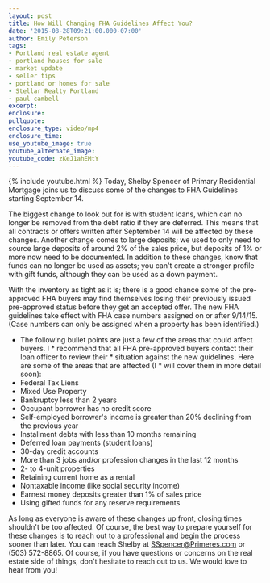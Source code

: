 ```yaml
---
layout: post
title: How Will Changing FHA Guidelines Affect You?
date: '2015-08-28T09:21:00.000-07:00'
author: Emily Peterson
tags:
- Portland real estate agent
- portland houses for sale
- market update
- seller tips
- portland or homes for sale
- Stellar Realty Portland
- paul cambell
excerpt:
enclosure:
pullquote:
enclosure_type: video/mp4
enclosure_time:
use_youtube_image: true
youtube_alternate_image:
youtube_code: zKeJ1ahEMtY
---
```

{% include youtube.html %}
Today, Shelby Spencer of Primary Residential Mortgage joins us to discuss some of the changes to FHA Guidelines starting September 14.

The biggest change to look out for is with student loans, which can no longer be removed from the debt ratio if they are deferred. This means that all contracts or offers written after September 14 will be affected by these changes. Another change comes to large deposits; we used to only need to source large deposits of around 2% of the sales price, but deposits of 1% or more now need to be documented. In addition to these changes, know that funds can no longer be used as assets; you can't create a stronger profile with gift funds, although they can be used as a down payment.

With the inventory as tight as it is; there is a good chance some of the pre-approved FHA buyers may find themselves losing their previously issued pre-approved status before they get an accepted offer. The new FHA guidelines take effect with FHA case numbers assigned on or after 9/14/15. (Case numbers can only be assigned when a property has been identified.)

* The following bullet points are just a few of the areas that could affect buyers. I * recommend that all FHA pre-approved buyers contact their loan officer to review their * situation against the new guidelines. Here are some of the areas that are affected (I * will cover them in more detail soon):
* Federal Tax Liens
* Mixed Use Property
* Bankruptcy less than 2 years
* Occupant borrower has no credit score
* Self-employed borrower's income is greater than 20% declining from the previous year
* Installment debts with less than 10 months remaining
* Deferred loan payments (student loans)
* 30-day credit accounts
* More than 3 jobs and/or profession changes in the last 12 months
* 2- to 4-unit properties
* Retaining current home as a rental
* Nontaxable income (like social security income)
* Earnest money deposits greater than 1% of sales price
* Using gifted funds for any reserve requirements

As long as everyone is aware of these changes up front, closing times shouldn't be too affected. Of course, the best way to prepare yourself for these changes is to reach out to a professional and begin the process sooner than later. You can reach Shelby at SSpencer@Primeres.com or (503) 572-8865. Of course, if you have questions or concerns on the real estate side of things, don't hesitate to reach out to us. We would love to hear from you!

